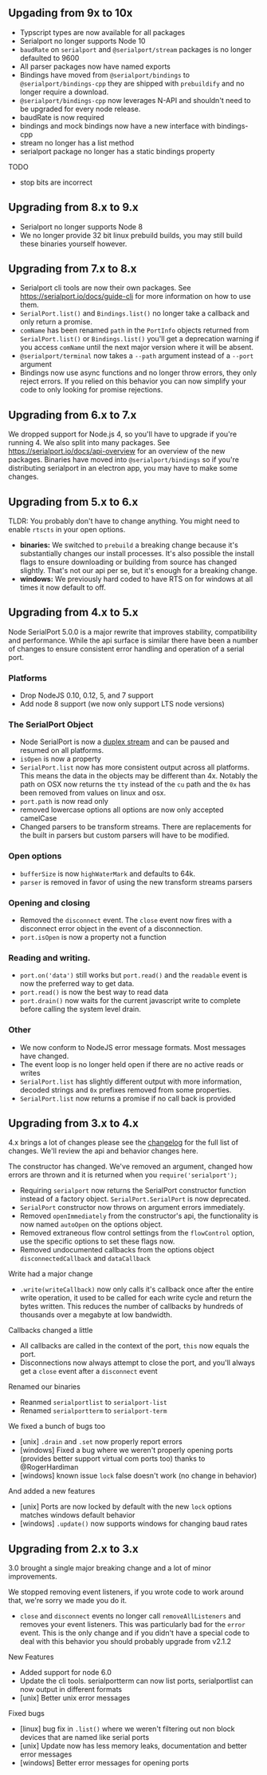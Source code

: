 Upgading from 9x to 10x
-------------

- Typscript types are now available for all packages
- Serialport no longer supports Node 10
- `baudRate` on `serialport` and `@serialport/stream` packages is no longer defaulted to 9600
- All parser packages now have named exports
- Bindings have moved from `@serialport/bindings` to `@serialport/bindings-cpp` they are shipped with `prebuildify` and no longer require a download.
- `@serialport/bindings-cpp` now leverages N-API and shouldn't need to be upgraded for every node release.
- baudRate is now required
- bindings and mock bindings now have a new interface with bindings-cpp
- stream no longer has a list method
- serialport package no longer has a static bindings property

TODO
- stop bits are incorrect


Upgrading from 8.x to 9.x
-------------
- Serialport no longer supports Node 8
- We no longer provide 32 bit linux prebuild builds, you may still build these binaries yourself however.


Upgrading from 7.x to 8.x
-------------
- Serialport cli tools are now their own packages. See https://serialport.io/docs/guide-cli for more information on how to use them.
- `SerialPort.list()` and `Bindings.list()` no longer take a callback and only return a promise.
- `comName` has been renamed `path` in the `PortInfo` objects returned from `SerialPort.list()` or `Bindings.list()` you'll get a deprecation warning if you access `comName` until the next major version where it will be absent.
- `@serialport/terminal` now takes a `--path` argument instead of a `--port` argument
- Bindings now use async functions and no longer throw errors, they only reject errors. If you relied on this behavior you can now simplify your code to only looking for promise rejections.


Upgrading from 6.x to 7.x
-------------
We dropped support for Node.js 4, so you'll have to upgrade if you're running 4. We also split into many packages. See https://serialport.io/docs/api-overview for an overview of the new packages. Binaries have moved into `@serialport/bindings` so if you're distributing serialport in an electron app, you may have to make some changes.


Upgrading from 5.x to 6.x
-------------
TLDR: You probably don't have to change anything. You might need to enable `rtscts` in your open options.

* **binaries:** We switched to `prebuild` a breaking change because it's substantially changes our install processes. It's also possible the install flags to ensure downloading or building from source has changed slightly. That's not our api per se, but it's enough for a breaking change.
* **windows:** We previously hard coded to have RTS on for windows at all times it now default to off.


Upgrading from 4.x to 5.x
-------------
Node SerialPort 5.0.0 is a major rewrite that improves stability, compatibility and performance. While the api surface is similar there have been a number of changes to ensure consistent error handling and operation of a serial port.

### Platforms
- Drop NodeJS 0.10, 0.12, 5, and 7 support
- Add node 8 support (we now only support LTS node versions)

### The SerialPort Object
- Node SerialPort is now a [duplex stream](https://nodejs.org/api/stream.html) and can be paused and resumed on all platforms.
- `isOpen` is now a property
- `SerialPort.list` now has more consistent output across all platforms. This means the data in the objects may be different than 4x. Notably the path on OSX now returns the `tty` instead of the `cu` path and the `0x` has been removed from values on linux and osx.
- `port.path` is now read only
- removed lowercase options all options are now only accepted camelCase
- Changed parsers to be transform streams. There are replacements for the built in parsers but custom parsers will have to be modified.

### Open options
- `bufferSize` is now `highWaterMark` and defaults to 64k.
- `parser` is removed in favor of using the new transform streams parsers

### Opening and closing
- Removed the `disconnect` event. The `close` event now fires with a disconnect error object in the event of a disconnection.
- `port.isOpen` is now a property not a function

### Reading and writing.
- `port.on('data')` still works but `port.read()` and the `readable` event is now the preferred way to get data.
- `port.read()` is now the best way to read data
- `port.drain()` now waits for the current javascript write to complete before calling the system level drain.

### Other
- We now conform to NodeJS error message formats. Most messages have changed.
- The event loop is no longer held open if there are no active reads or writes
- `SerialPort.list` has slightly different output with more information, decoded strings and `0x` prefixes removed from some properties.
- `SerialPort.list` now returns a promise if no call back is provided

Upgrading from 3.x to 4.x
-------------
4.x brings a lot of changes please see the [changelog](./changelog.md) for the full list of changes. We'll review the api and behavior changes here.

The constructor has changed. We've removed an argument, changed how errors are thrown and it is returned when you `require('serialport');`

 - Requiring `serialport` now returns the SerialPort constructor function instead of a factory object. `SerialPort.SerialPort` is now deprecated.
 - `SerialPort` constructor now throws on argument errors immediately.
 - Removed `openImmediately` from the constructor's api, the functionality is now named `autoOpen` on the options object.
 - Removed extraneous flow control settings from the `flowControl` option, use the specific options to set these flags now.
 - Removed undocumented callbacks from the options object `disconnectedCallback` and `dataCallback`

 Write had a major change

  - `.write(writeCallback)` now only calls it's callback once after the entire write operation, it used to be called for each write cycle and return the bytes written. This reduces the number of callbacks by hundreds of thousands over a megabyte at low bandwidth.

Callbacks changed a little

 - All callbacks are called in the context of the port, `this` now equals the port.
 - Disconnections now always attempt to close the port, and you'll always get a `close` event after a `disconnect` event

Renamed our binaries

 - Reanmed `serialportlist` to `serialport-list`
 - Renamed `serialportterm` to `serialport-term`

We fixed a bunch of bugs too

 - [unix] `.drain` and `.set` now properly report errors
 - [windows] Fixed a bug where we weren't properly opening ports (provides better support virtual com ports too) thanks to @RogerHardiman
 - [windows] known issue `lock` false doesn't work (no change in behavior)

And added a new features

 - [unix] Ports are now locked by default with the new `lock` options matches windows default behavior
 - [windows] `.update()` now supports windows for changing baud rates

Upgrading from 2.x to 3.x
-------------
3.0 brought a single major breaking change and a lot of minor improvements.

We stopped removing event listeners, if you wrote code to work around that, we're sorry we made you do it.

- `close` and `disconnect` events no longer call `removeAllListeners` and removes your event listeners. This was particularly bad for the `error` event. This is the only change and if you didn't have a special code to deal with this behavior you should probably upgrade from v2.1.2

New Features

 - Added support for node 6.0
 - Update the cli tools. serialportterm can now list ports, serialportlist can now output in different formats
 - [unix] Better unix error messages

Fixed bugs

 - [linux] bug fix in `.list()` where we weren't filtering out non block devices that are named like serial ports
 - [unix] Update now has less memory leaks, documentation and better error messages
 - [windows] Better error messages for opening ports

